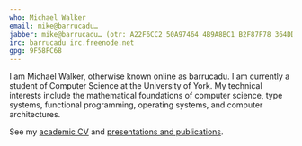 ```yaml
---
who: Michael Walker
email: mike@barrucadu…
jabber: mike@barrucadu… (otr: A22F6CC2 50A97464 4B9A8BC1 B2F87F78 364DD2BC)
irc: barrucadu irc.freenode.net
gpg: 9F58FC68
---
```


I am Michael Walker, otherwise known online as barrucadu. I am currently a student of Computer Science at the University of York. My technical interests include the mathematical foundations of computer science, type systems, functional programming, operating systems, and computer architectures.

See my [academic CV](cv.pdf) and [presentations and publications](publications.html).
